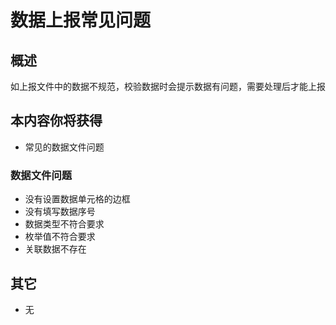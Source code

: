 # 数据上报常见问题

## 概述

如上报文件中的数据不规范，校验数据时会提示数据有问题，需要处理后才能上报

## 本内容你将获得

- 常见的数据文件问题


### 数据文件问题

- 没有设置数据单元格的边框
- 没有填写数据序号
- 数据类型不符合要求
- 枚举值不符合要求
- 关联数据不存在

## 其它

- 无
